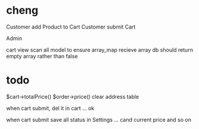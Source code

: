 cheng
==============



Customer add Product to Cart
 Customer submit Cart

Admin 

cart view
 scan all model to ensure array_map recieve array
 db should return empty array rather than false


todo
====

$cart->totalPrice()
    $order->price()
clear address table

when cart submit, del it in cart ... ok

when cart submit save all status in Settings ... cand current price and so on
